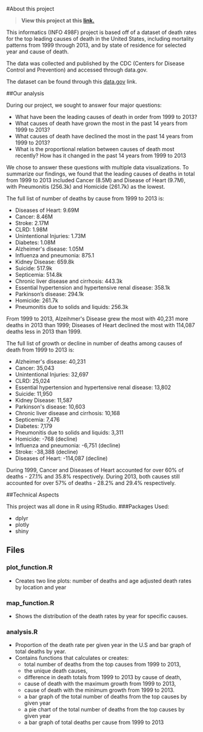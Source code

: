 #About this project

> **View this project at this [link.](https://joshi.shinyapps.io/us-mortality-rates/)**

This informatics (INFO 498F) project is based off of a dataset of death rates for the top leading causes of death in the United States, including mortality patterns from 1999 through 2013, and by state of residence for selected year and cause of death.

The data was collected and published by the CDC (Centers for Disease Control and Prevention) and accessed through data.gov.

The dataset can be found through this [data.gov](http://catalog.data.gov/dataset/age-adjusted-death-rates-for-the-top-10-leading-causes-of-death-united-states-2013/resource/0e603f1d-31bf-4809-8f10-a994b305b379) link.

##Our analysis

During our project, we sought to answer four major questions:

- What have been the leading causes of death in order from 1999 to 2013?
- What causes of death have grown the most in the past 14 years from 1999 to 2013?
- What causes of death have declined the most in the past 14 years from 1999 to 2013?
- What is the proportional relation between causes of death most recently? How has it changed in the past 14 years from 1999 to 2013

We chose to answer these questions with multiple data visualizations. To summarize our findings, we found that the leading causes of deaths in total from 1999 to 2013 included Cancer (8.5M) and Disease of Heart (9.7M), with Pneumonitis (256.3k) and Homicide (261.7k) as the lowest. 

The full list of number of deaths by cause from 1999 to 2013 is:

- Diseases of Heart: 9.69M
- Cancer: 8.46M
- Stroke: 2.17M
- CLRD: 1.98M
- Unintentional Injuries: 1.73M
- Diabetes: 1.08M
- Alzheimer's disease: 1.05M
- Influenza and pneumonia: 875.1
- Kidney Disease: 659.8k
- Suicide: 517.9k
- Septicemia: 514.8k
- Chronic liver disease and cirrhosis: 443.3k
- Essential hypertension and hypertensive renal disease: 358.1k
- Parkinson’s disease: 294.1k
- Homicide: 261.7k
- Pneumonitis due to solids and liquids: 256.3k

From 1999 to 2013, Alzeihmer's Disease grew the most with 40,231 more deaths in 2013 than 1999; Diseases of Heart declined the most with 114,087 deaths less in 2013 than 1999.

The full list of growth or decline in number of deaths among causes of death from 1999 to 2013 is:

- Alzheimer's disease: 40,231
- Cancer: 35,043
- Unintentional Injuries: 32,697
- CLRD: 25,024
- Essential hypertension and hypertensive renal disease: 13,802
- Suicide: 11,950
- Kidney Disease: 11,587
- Parkinson's disease: 10,603
- Chronic liver disease and cirrhosis: 10,168
- Septicemia: 7,476
- Diabetes: 7,179
- Pneumonitis due to solids and liquids: 3,311
- Homicide: -768 (decline)
- Influenza and pneumonia: -6,751 (decline)
- Stroke: -38,388 (decline)
- Diseases of Heart: -114,087 (decline)

During 1999, Cancer and Diseases of Heart accounted for over 60% of deaths - 27.1% and 35.8% respectively. During 2013, both causes still accounted for over 57% of deaths - 28.2% and 29.4% respectively.

##Technical Aspects

This project was all done in R using RStudio.
###Packages Used:
- dplyr 
- plotly 
- shiny

## Files
### plot_function.R
- Creates two line plots: number of deaths and age adjusted death rates by location and year

### map_function.R
- Shows the distribution of the death rates by year for specific causes.

### analysis.R
- Proportion of the death rate per given year in the U.S and bar graph of total deaths by year.
- Contains functions that calculates or creates:
	-  total number of deaths from the top causes from 1999 to 2013, 
	-  the unique death causes, 
	-  difference in death totals from 1999 to 2013 by cause of death, 
	-  cause of death with the maximum growth from 1999 to 2013, 
	-  cause of death with the minimum growth from 1999 to 2013.
	- a bar graph of the total number of deaths from the top causes by given year
	- a pie chart of the total number of deaths from the top causes by given year
	- a bar graph of total deaths per cause from 1999 to 2013
